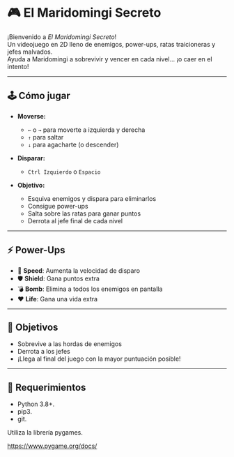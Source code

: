 # 🎮 El Maridomingi Secreto

¡Bienvenido a *El Maridomingi Secreto*!  
Un videojuego en 2D lleno de enemigos, power-ups, ratas traicioneras y jefes malvados.  
Ayuda a Maridomingi a sobrevivir y vencer en cada nivel… ¡o caer en el intento!

---

## 🕹️ Cómo jugar

- **Moverse:**  
  - `←` o `→` para moverte a izquierda y derecha  
  - `↑` para saltar  
  - `↓` para agacharte (o descender)

- **Disparar:**  
  - `Ctrl Izquierdo` o `Espacio`

- **Objetivo:**  
  - Esquiva enemigos y dispara para eliminarlos  
  - Consigue power-ups  
  - Salta sobre las ratas para ganar puntos  
  - Derrota al jefe final de cada nivel

---

## ⚡ Power-Ups

- 💙 **Speed**: Aumenta la velocidad de disparo  
- 🛡️ **Shield**: Gana puntos extra  
- 💣 **Bomb**: Elimina a todos los enemigos en pantalla  
- ❤️ **Life**: Gana una vida extra

---

## 🎯 Objetivos

- Sobrevive a las hordas de enemigos  
- Derrota a los jefes  
- ¡Llega al final del juego con la mayor puntuación posible!

---

## 📁 Requerimientos

- Python 3.8+.
- pip3.
- git.
  
Utiliza la librería pygames.

https://www.pygame.org/docs/
